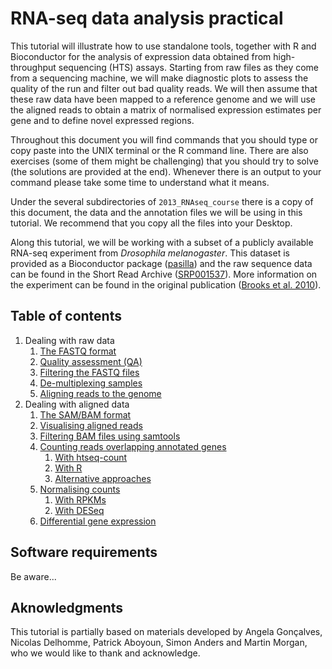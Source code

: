 # RNA-seq data analysis practical
This tutorial will illustrate how to use standalone tools, together with R and Bioconductor for the analysis of expression data obtained from high-throughput sequencing (HTS) assays. Starting from raw files as they come from a sequencing machine, we will make diagnostic plots to assess the quality of the run and filter out bad quality reads. We will then assume that these raw data have been mapped to a reference genome and we will use the aligned reads to obtain a matrix of normalised expression estimates per gene and to define novel expressed regions.


Throughout this document you will find commands that you should type or copy paste into the UNIX terminal or the R command line. There are also exercises (some of them might be challenging) that you should try to solve (the solutions are provided at the end). Whenever there is an output to your command please take some time to understand what it means.


Under the several subdirectories of `2013_RNAseq_course` there is a copy of this document, the data and the annotation files we will be using in this tutorial. We recommend that you copy all the files into your Desktop.


Along this tutorial, we will be working with a subset of a publicly available RNA-seq experiment from *Drosophila melanogaster*. This dataset is provided as a Bioconductor package ([pasilla](http://www.bioconductor.org/packages/release/data/experiment/html/pasilla.html)) and the raw sequence data can be found in the Short Read Archive ([SRP001537](http://www.ebi.ac.uk/ena/data/view/SRP001537)). More information on the experiment can be found in the original publication ([Brooks et al. 2010](http://genome.cshlp.org/content/early/2010/10/04/gr.108662.110)).

## Table of contents

1. Dealing with raw data
    1. [The FASTQ format](doc/_fastq.md)
    2. [Quality assessment (QA)](doc/_qa.md)
    3. [Filtering the FASTQ files](doc/_filtering_fastq.md)
    4. [De-multiplexing samples](doc/_demultiplexing.md)
    3. [Aligning reads to the genome](doc/_aligning.md)
2. Dealing with aligned data
    1. [The SAM/BAM format](doc/_bam.md)
    1. [Visualising aligned reads](doc/_bam.md)
    1. [Filtering BAM files using samtools](doc/_bam.md)
    1. [Counting reads overlapping annotated genes](doc/_bam.md)
        1. [With htseq-count](doc/_bam.md)
        1. [With R](doc/_bam.md)
        1. [Alternative approaches](doc/_bam.md)
    1. [Normalising counts](doc/_bam.md)
        1. [With RPKMs](doc/_bam.md)
        1. [With DESeq](doc/_bam.md)
    1. [Differential gene expression](doc/_bam.md)

## Software requirements
Be aware...

## Aknowledgments
This tutorial is partially based on materials developed by Angela Gonçalves, Nicolas Delhomme, Patrick Aboyoun, Simon Anders and Martin Morgan, who we would like to thank and acknowledge.